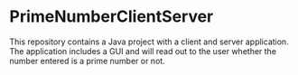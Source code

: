 # PrimeNumberClientServer
This repository contains a Java project with a client and server application. The application includes a GUI and will read out to the user whether the number entered is a prime number or not. 
